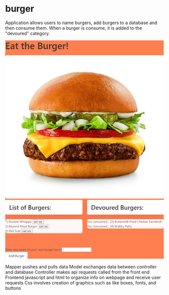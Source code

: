 # burger

Application allows users to name burgers, add burgers to a database and then consume them. When a burger is consume, it is added to the "devoured" category.

![Burger!](/public/assets/img/application.png)



Mapper pushes and pulls data 
Model exchanges data between controller and database
Controller makes api requests called from the front end 
Frontend javascript and html to organize info on webpage and receive user requests 
Css involves creation of graphics such as like boxes, fonts, and buttons

